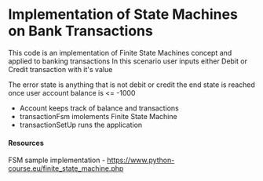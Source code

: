 # Implementation of State Machines on Bank Transactions

This code is an implementation of Finite State Machines concept and applied to banking transactions
In this scenario user inputs either Debit or Credit transaction with it's value

The error state is anything that is not debit or credit
the end state is reached once user account balance is <= -1000

- Account keeps track of balance and transactions
- transactionFsm imolements Finite State Machine
- transactionSetUp runs the application

#### Resources

FSM sample implementation - https://www.python-course.eu/finite_state_machine.php

